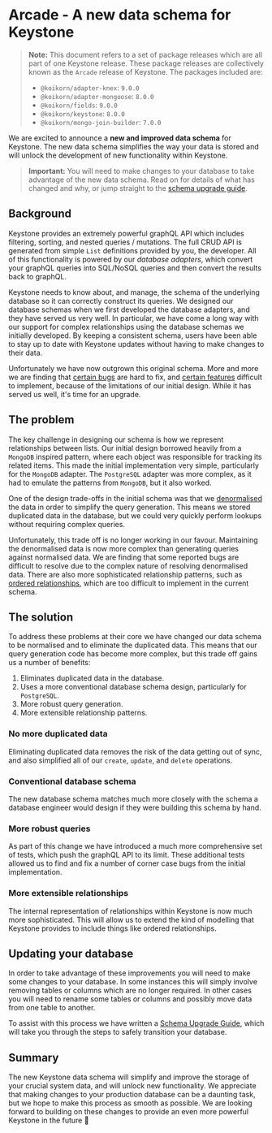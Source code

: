 <!--[meta]
section: discussions
title: A new data schema
[meta]-->

# Arcade - A new data schema for Keystone

> **Note:** This document refers to a set of package releases which are all part of one Keystone release.
> These package releases are collectively known as the `Arcade` release of Keystone. The packages included are:
>
> - `@koikorn/adapter-knex`: `9.0.0`
> - `@koikorn/adapter-mongoose`: `8.0.0`
> - `@koikorn/fields`: `9.0.0`
> - `@koikorn/keystone`: `8.0.0`
> - `@koikorn/mongo-join-builder`: `7.0.0`

We are excited to announce a **new and improved data schema** for Keystone.
The new data schema simplifies the way your data is stored and will unlock the development of new functionality within Keystone.

> **Important:** You will need to make changes to your database to take advantage of the new data schema. Read on for details of what has changed and why, or jump straight to the [schema upgrade guide](/docs/guides/relationship-migration.md).

## Background

Keystone provides an extremely powerful graphQL API which includes filtering, sorting, and nested queries / mutations.
The full CRUD API is generated from simple `List` definitions provided by you, the developer.
All of this functionality is powered by our _database adapters_, which convert your graphQL queries into SQL/NoSQL queries and then convert the results back to graphQL.

Keystone needs to know about, and manage, the schema of the underlying database so it can correctly construct its queries.
We designed our database schemas when we first developed the database adapters, and they have served us very well.
In particular, we have come a long way with our support for complex relationships using the database schemas we initially developed.
By keeping a consistent schema, users have been able to stay up to date with Keystone updates without having to make changes to their data.

Unfortunately we have now outgrown this original schema.
More and more we are finding that [certain bugs](https://github.com/lorenhaim/keystone/issues/1362) are hard to fix, and [certain features](https://github.com/lorenhaim/keystone/issues/313) difficult to implement, because of the limitations of our initial design.
While it has served us well, it's time for an upgrade.

## The problem

The key challenge in designing our schema is how we represent relationships between lists.
Our initial design borrowed heavily from a `MongoDB` inspired pattern, where each object was responsible for tracking its related items.
This made the initial implementation very simple, particularly for the `MongoDB` adapter.
The `PostgreSQL` adapter was more complex, as it had to emulate the patterns from `MongoDB`, but it also worked.

One of the design trade-offs in the initial schema was that we [denormalised](https://en.wikipedia.org/wiki/Denormalization) the data in order to simplify the query generation.
This means we stored duplicated data in the database, but we could very quickly perform lookups without requiring complex queries.

Unfortunately, this trade off is no longer working in our favour.
Maintaining the denormalised data is now more complex than generating queries against normalised data.
We are finding that some reported bugs are difficult to resolve due to the complex nature of resolving denormalised data.
There are also more sophisticated relationship patterns, such as [ordered relationships](https://github.com/lorenhaim/keystone/issues/313), which are too difficult to implement in the current schema.

## The solution

To address these problems at their core we have changed our data schema to be normalised and to eliminate the duplicated data.
This means that our query generation code has become more complex, but this trade off gains us a number of benefits:

1. Eliminates duplicated data in the database.
2. Uses a more conventional database schema design, particularly for `PostgreSQL`.
3. More robust query generation.
4. More extensible relationship patterns.

### No more duplicated data

Eliminating duplicated data removes the risk of the data getting out of sync, and also simplified all of our `create`, `update`, and `delete` operations.

### Conventional database schema

The new database schema matches much more closely with the schema a database engineer would design if they were building this schema by hand.

### More robust queries

As part of this change we have introduced a much more comprehensive set of tests, which push the graphQL API to its limit.
These additional tests allowed us to find and fix a number of corner case bugs from the initial implementation.

### More extensible relationships

The internal representation of relationships within Keystone is now much more sophisticated.
This will allow us to extend the kind of modelling that Keystone provides to include things like ordered relationships.

## Updating your database

In order to take advantage of these improvements you will need to make some changes to your database.
In some instances this will simply involve removing tables or columns which are no longer required.
In other cases you will need to rename some tables or columns and possibly move data from one table to another.

To assist with this process we have written a [Schema Upgrade Guide](/docs/guides/relationship-migration.md), which will take you through the steps to safely transition your database.

## Summary

The new Keystone data schema will simplify and improve the storage of your crucial system data, and will unlock new functionality.
We appreciate that making changes to your production database can be a daunting task, but we hope to make this process as smooth as possible.
We are looking forward to building on these changes to provide an even more powerful Keystone in the future 🚀
